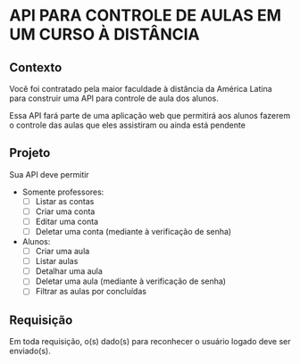# API PARA CONTROLE DE AULAS EM UM CURSO À DISTÂNCIA

## Contexto
Você foi contratado pela maior faculdade à distância da América Latina para construir uma API para controle de aula dos alunos.

Essa API fará parte de uma aplicação web que permitirá aos alunos fazerem o controle das aulas que eles assistiram ou ainda está pendente

## Projeto
Sua API deve permitir
- Somente professores:
  - [ ] Listar as contas
  - [ ] Criar uma conta
  - [ ] Editar uma conta
  - [ ] Deletar uma conta (mediante à verificação de senha)
- Alunos:
  - [ ] Criar uma aula
  - [ ] Listar aulas
  - [ ] Detalhar uma aula
  - [ ] Deletar uma aula (mediante à verificação de senha)
  - [ ] Filtrar as aulas por concluídas

## Requisição
Em toda requisição, o(s) dado(s) para reconhecer o usuário logado deve ser enviado(s).